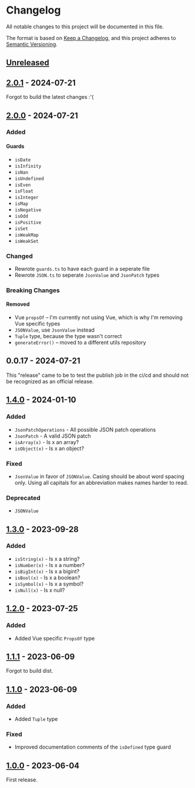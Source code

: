 # Changelog

All notable changes to this project will be documented in this file.

The format is based on [Keep a Changelog](https://keepachangelog.com/en/1.0.0/),
and this project adheres to [Semantic Versioning](https://semver.org/spec/v2.0.0.html).

## [Unreleased]

## [2.0.1] - 2024-07-21

Forgot to build the latest changes :'(

## [2.0.0] - 2024-07-21

### Added

#### Guards

- `isDate`
- `isInfinity`
- `isNan`
- `isUndefined`
- `isEven`
- `isFloat`
- `isInteger`
- `isMap`
- `isNegative`
- `isOdd`
- `isPositive`
- `isSet`
- `isWeakMap`
- `isWeakSet`

### Changed

- Rewrote `guards.ts` to have each guard in a seperate file
- Rewrote `JSON.ts` to seperate `JsonValue` and `JsonPatch` types

### Breaking Changes

#### Removed

- Vue `propsOf` – I'm currently not using Vue, which is why I'm removing Vue specific
  types
- `JSONValue`, use `JsonValue` instead
- `Tuple` type, because the type wasn't correct
- `generateError()` – moved to a different utils repository

## 0.0.17 - 2024-07-21

This "release" came to be to test the publish job in the ci/cd and should not
be recognized as an official release.

## [1.4.0] - 2024-01-10

### Added

- `JsonPatchOperations` - All possible JSON patch operations
- `JsonPatch` - A valid JSON patch
- `isArray(x)` - Is x an array?
- `isObject(x)` - Is x an object?

### Fixed

- `JsonValue` in favor of `JSONValue`. Casing should be about word spacing only.
  Using all capitals for an abbreviation makes names harder to read.

### Deprecated

- `JSONValue`

## [1.3.0] - 2023-09-28

### Added

- `isString(x)` - Is x a string?
- `isNumber(x)` - Is x a number?
- `isBigInt(x)` - Is x a bigint?
- `isBool(x)` - Is x a boolean?
- `isSymbol(x)` - Is x a symbol?
- `isNull(x)` - Is x null?

## [1.2.0] - 2023-07-25

### Added

- Added Vue specific `PropsOf` type

## [1.1.1] - 2023-06-09

Forgot to build dist.

## [1.1.0] - 2023-06-09

### Added

- Added `Tuple` type

### Fixed

- Improved documentation comments of the `isDefined` type guard

## [1.0.0] - 2023-06-04

First release.

[unreleased]: https://github.com/martendebruijn/types/compare/2.0.1...HEAD
[2.0.1]: https://github.com/martendebruijn/types/compare/1.4.0...2.0.1
[2.0.0]: https://github.com/martendebruijn/types/compare/1.4.0...2.0.0
[1.4.0]: https://github.com/martendebruijn/types/compare/1.3.0...1.4.0
[1.3.0]: https://github.com/martendebruijn/types/compare/1.2.0...1.3.0
[1.2.0]: https://github.com/martendebruijn/types/compare/1.1.1...1.2.0
[1.1.1]: https://github.com/martendebruijn/types/compare/1.1.0...1.1.1
[1.1.0]: https://github.com/martendebruijn/types/compare/1.0.0...1.1.0
[1.0.0]: https://github.com/martendebruijn/types/releases/tag/1.0.0
